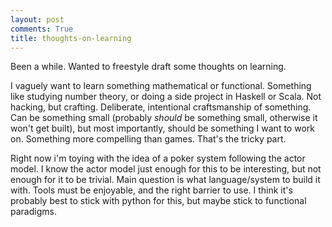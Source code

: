 ```yaml
---
layout: post
comments: True
title: thoughts-on-learning
---
```


Been a while. Wanted to freestyle draft some thoughts on learning.

I vaguely want to learn something mathematical or functional. Something like studying number theory, or doing a side project in Haskell or Scala. Not hacking, but crafting. Deliberate, intentional craftsmanship of something. Can be something small (probably *should* be something small, otherwise it won't get built),  but most importantly, should be something I want to work on. Something more compelling than games. That's the tricky part.

Right now i'm toying with the idea of a poker system following the actor model. I know the actor model just enough for this to be interesting, but not enough for it to be trivial. Main question is what language/system to build it with. Tools must be enjoyable, and the right barrier to use. I think it's probably best to stick with python for this, but maybe stick to functional paradigms.

